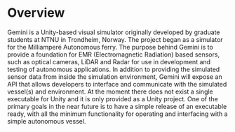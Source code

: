 # Overview

Gemini is a Unity-based visual simulator originally developed by graduate students at NTNU in Trondheim, Norway. The project began as a simulator for the Milliamperé Autonomous ferry. The purpose behind Gemini is to provide a foundation for EMR \(Electromagnetic Radiation\) based sensors, such as optical cameras, LiDAR and Radar for use in development and testing of autonomous applications. In addition to providing the simulated sensor data from inside the simulation environment, Gemini will expose an API that allows developers to interface and communicate with the simulated vessel\(s\) and environment. At the moment there does not exist a single executable for Unity and it is only provided as a Unity project. One of the primary goals in the near future is to have a simple release of an executable ready, with all the minimum functionality for operating and interfacing with a simple autonomous vessel.



